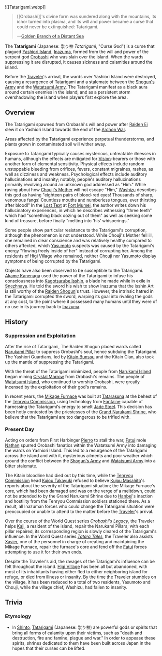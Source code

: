 
![[Tatarigami.webp]]

> [[Orobashi]]'s divine form was sundered along with the mountains, its ichor turned into plasma, and its will and power became a curse that could never be extinguished: Tatarigami.
> 
> —[Golden Branch of a Distant Sea](https://genshin-impact.fandom.com/wiki/Golden_Branch_of_a_Distant_Sea "Golden Branch of a Distant Sea")


The **Tatarigami** (Japanese: 祟り神 _Tatarigami_, "Curse God") is a curse that plagued [Yashiori Island](https://genshin-impact.fandom.com/wiki/Yashiori_Island "Yashiori Island"), [Inazuma](https://genshin-impact.fandom.com/wiki/Inazuma "Inazuma"), formed from the will and power of the serpent god [Orobashi](https://genshin-impact.fandom.com/wiki/Orobashi "Orobashi") who was slain over the island. When the wards suppressing it are disrupted, it causes sickness and calamities around the island.

Before the [Traveler](https://genshin-impact.fandom.com/wiki/Traveler "Traveler")'s arrival, the wards over Yashiori Island were destroyed, causing a resurgence of Tatarigami and a stalemate between the [Shogun's Army](https://genshin-impact.fandom.com/wiki/Shogun%27s_Army "Shogun's Army") and the [Watatsumi Army](https://genshin-impact.fandom.com/wiki/Watatsumi_Army "Watatsumi Army"). The Tatarigami manifest as a black aura around certain enemies in the island, and as a persistent storm overshadowing the island when players first explore the area.

## Overview

The Tatarigami spawned from Orobashi's will and power after [Raiden Ei](https://genshin-impact.fandom.com/wiki/Raiden_Ei "Raiden Ei") slew it on Yashiori Island towards the end of the [Archon War](https://genshin-impact.fandom.com/wiki/Archon_War "Archon War").

Areas affected by the Tatarigami experience perpetual thunderstorms, and plants grown in contaminated soil will wither away.

Exposure to Tatarigami typically causes mysterious, untreatable illnesses in humans, although the effects are mitigated for [Vision](https://genshin-impact.fandom.com/wiki/Vision "Vision")-bearers or those with another form of elemental sensitivity. Physical effects include random unstoppable bleeding from orifices, fevers, constant migraines, rashes, as well as dizziness and weakness. Psychological effects include auditory hallucinations and insanity; notably, people's auditory hallucinations primarily revolving around an unknown god addressed as "Him." While raving about how [Chouji's Mother](https://genshin-impact.fandom.com/wiki/Chouji%27s_Mother "Chouji's Mother") will not escape "Him," [Washizu](https://genshin-impact.fandom.com/wiki/Washizu "Washizu") describes this god as having "eighteen pairs of blood-red eyes! Thousands of sharp, venomous fangs! Countless mouths and numberless tongues, ever thirsting after blood!" In the [Lost Text](https://genshin-impact.fandom.com/wiki/Tatarigami_Investigation_Expedition#Fort_Mumei "Tatarigami Investigation Expedition") at [Fort Mumei](https://genshin-impact.fandom.com/wiki/Fort_Mumei "Fort Mumei"), the author writes down his hallucinatory experiences, in which he describes witnessing "three teeth" which had "something black oozing out of them" as well as seeking some kind of treasure, before finally "melting into 'his' whisperings."

Some people show particular resistance to the Tatarigami's corruption, although the phenomenon is not understood. While Chouji's Mother fell ill, she remained in clear conscience and was relatively healthy compared to others affected, which [Yasumoto](https://genshin-impact.fandom.com/wiki/Yasumoto "Yasumoto") suspects was caused by the Tatarigami's energy "flowing freely inside of her" instead of corrupting her. Among the residents of [Higi Village](https://genshin-impact.fandom.com/wiki/Higi_Village "Higi Village") who remained, neither [Chouji](https://genshin-impact.fandom.com/wiki/Chouji "Chouji") nor [Yasumoto](https://genshin-impact.fandom.com/wiki/Yasumoto "Yasumoto") display symptoms of being corrupted by the Tatarigami.

Objects have also been observed to be susceptible to the Tatarigami. [Akame Kanenaga](https://genshin-impact.fandom.com/wiki/Akame_Kanenaga "Akame Kanenaga") used the power of the Tatarigami to infuse his consciousness into [Kagotsurube Isshin](https://genshin-impact.fandom.com/wiki/Kagotsurube_Isshin "Kagotsurube Isshin"), a blade he made while in exile in [Snezhnaya](https://genshin-impact.fandom.com/wiki/Snezhnaya "Snezhnaya"). He told the sword his wish to show Inazuma that the Isshin Art is still worthy of the [Raiden Shogun](https://genshin-impact.fandom.com/wiki/Raiden_Shogun "Raiden Shogun")'s trust. However, the intrinsic hatred in the Tatarigami corrupted the sword, warping its goal into rivaling the gods at any cost, to the point where it possessed many humans until they were of no use in its journey back to [Inazuma](https://genshin-impact.fandom.com/wiki/Inazuma "Inazuma").

## History

### Suppression and Exploitation

After the rise of Tatarigami, The Raiden Shogun placed wards called [Narukami Pillar](https://genshin-impact.fandom.com/wiki/Narukami_Pillar "Narukami Pillar") to suppress Orobashi's soul, hence subduing the Tatarigami. The Yashiori Guardians, led by [Kitain Bunsou](https://genshin-impact.fandom.com/wiki/Kitain_Bunsou "Kitain Bunsou") and the Kitain Clan, also took up the mantle of suppressing the Tatarigami.

With the threat of the Tatarigami minimized, people from [Narukami Island](https://genshin-impact.fandom.com/wiki/Narukami_Island "Narukami Island") began mining [Crystal Marrow](https://genshin-impact.fandom.com/wiki/Crystal_Marrow "Crystal Marrow") from Orobashi's remains. The people of [Watatsumi Island](https://genshin-impact.fandom.com/wiki/Watatsumi_Island "Watatsumi Island"), who continued to worship Orobashi, were greatly incensed by the exploitation of their god's remains.

In recent years, the [Mikage Furnace](https://genshin-impact.fandom.com/wiki/Mikage_Furnace "Mikage Furnace") was built at [Tatarasuna](https://genshin-impact.fandom.com/wiki/Tatarasuna "Tatarasuna") at the behest of the [Tenryou Commission](https://genshin-impact.fandom.com/wiki/Tenryou_Commission "Tenryou Commission"), using technology from [Fontaine](https://genshin-impact.fandom.com/wiki/Fontaine "Fontaine") capable of harnessing the Tatarigami's energy to smelt [Jade Steel](https://genshin-impact.fandom.com/wiki/Jade_Steel "Jade Steel"). This decision has been hotly contested by the priestesses of the [Grand Narukami Shrine](https://genshin-impact.fandom.com/wiki/Grand_Narukami_Shrine "Grand Narukami Shrine"), who believe that the Tatarigami are too dangerous to be trifled with.

### Present Day

Acting on orders from First Harbinger [Pierro](https://genshin-impact.fandom.com/wiki/Pierro "Pierro") to stall the war, [Fatui](https://genshin-impact.fandom.com/wiki/Fatui "Fatui") mole [Nathan](https://genshin-impact.fandom.com/wiki/Nathan "Nathan") spurred Orobashi fanatics within the Watatsumi Army into damaging the wards on Yashiori Island. This led to a resurgence of the Tatarigami across the island and with it, mysterious ailments and poor weather which ground the conflict between the [Shogun's Army](https://genshin-impact.fandom.com/wiki/Shogun%27s_Army "Shogun's Army") and [Watatsumi Army](https://genshin-impact.fandom.com/wiki/Watatsumi_Army "Watatsumi Army") into a bitter stalemate.

The Kitain bloodline had died out by this time, while the [Tenryou Commission](https://genshin-impact.fandom.com/wiki/Tenryou_Commission "Tenryou Commission") head [Kujou Takayuki](https://genshin-impact.fandom.com/wiki/Kujou_Takayuki "Kujou Takayuki") refused to believe [Kujou Masahito](https://genshin-impact.fandom.com/wiki/Kujou_Masahito "Kujou Masahito")'s reports about the severity of the Tatarigami situation; the Mikage Furnace's core, which had been damaged and was on the verge of a meltdown, could not be attended to by the Grand Narukami Shrine due to [Hanbei](https://genshin-impact.fandom.com/wiki/Hanbei "Hanbei")'s inaction and hostility from the Tenryou Commission soldiers stationed there. As a result, all Inazuman forces who could change the Tatarigami situation were preoccupied or unable to attend to the matter before the [Traveler](https://genshin-impact.fandom.com/wiki/Traveler "Traveler")'s arrival.

Over the course of the World Quest series _[Orobashi's Legacy](https://genshin-impact.fandom.com/wiki/Orobashi%27s_Legacy "Orobashi's Legacy")_, the Traveler helps [Kaji](https://genshin-impact.fandom.com/wiki/Kaji "Kaji"), a resident of the island, repair the Narukami Pillars; with each pillar repaired, its corresponding region is slowly cleared of the Tatarigami's influence. In the World Quest series _[Tatara Tales](https://genshin-impact.fandom.com/wiki/Tatara_Tales "Tatara Tales")_, the Traveler also assists [Xavier](https://genshin-impact.fandom.com/wiki/Xavier "Xavier"), one of the personnel in charge of creating and maintaining the Mikage Furnace, repair the furnace's core and fend off the [Fatui](https://genshin-impact.fandom.com/wiki/Fatui "Fatui") forces attempting to use it for their own ends.

Despite the Traveler's aid, the ravages of the Tatarigami's influence can be felt throughout the island. [Higi Village](https://genshin-impact.fandom.com/wiki/Higi_Village "Higi Village") has been all but abandoned, with most of its inhabitants having either fled to either neighboring island for refuge, or died from illness or insanity. By the time the Traveler stumbles on the village, it has been reduced to a total of two residents, Yasumoto and Chouji, while the village chief, Washizu, had fallen to insanity.

## Trivia

### Etymology

-   In [Shinto](http://en.wikipedia.org/wiki/Shinto "wikipedia:Shinto"), [Tatarigami](http://en.wikipedia.org/wiki/Glossary_of_Shinto#T "wikipedia:Glossary of Shinto") (Japanese: 祟り神) are powerful gods or spirits that bring all forms of calamity upon their victims, such as "death and destruction, fire and famine, plague and war." In order to appease these spirits, shrines dedicated to them have been built across Japan in the hopes that their curses can be lifted.